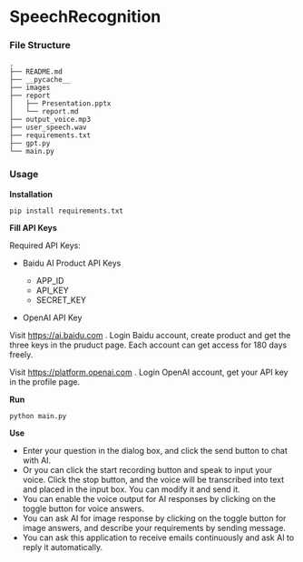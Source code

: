# SpeechRecognition
### **File Structure**

```
.
├── README.md
├── __pycache__
├── images
├── report
│   ├── Presentation.pptx
│   └── report.md
├── output_voice.mp3
├── user_speech.wav
├── requirements.txt
├── gpt.py
└── main.py
```



### **Usage**



**Installation**

```shell
pip install requirements.txt
```



**Fill API Keys**



Required API Keys:

- Baidu AI Product API Keys
  - APP_ID
  - API_KEY
  - SECRET_KEY

- OpenAI API Key



Visit https://ai.baidu.com . Login Baidu account, create product and get the three keys in the pruduct page. Each account can get access for 180 days freely.

Visit https://platform.openai.com . Login OpenAI account, get your API key in the profile page.



**Run**

```shell
python main.py
```



**Use**

- Enter your question in the dialog box, and click the send button to chat with AI.
- Or you can click the start recording button and speak to input your voice. Click the stop button, and the voice will be transcribed into text and placed in the input box. You can modify it and send it.
- You can enable the voice output for AI responses by clicking on the toggle button for voice answers.
- You can ask AI for image response by clicking on the toggle button for image answers, and describe your requirements by sending message.
- You can ask this application to receive emails continuously and ask AI to reply it automatically.
